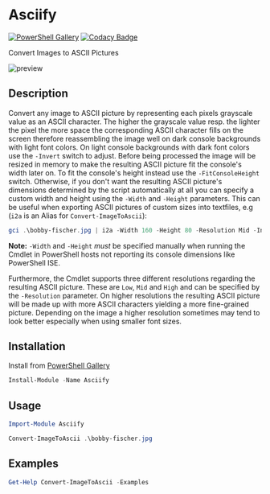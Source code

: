 # Asciify

[![PowerShell Gallery](https://img.shields.io/powershellgallery/v/Asciify.svg)](https://www.powershellgallery.com/packages/Asciify)
[![Codacy Badge](https://api.codacy.com/project/badge/Grade/cc2d46b1198e4484909af81fe17b3283)](https://www.codacy.com/app/off-world/Asciify?utm_source=github.com&amp;utm_medium=referral&amp;utm_content=off-world/Asciify&amp;utm_campaign=Badge_Grade)

Convert Images to ASCII Pictures

![preview](https://i.imgur.com/hVBnXGo.png)

## Description

Convert any image to ASCII picture by representing each pixels grayscale value as an ASCII character. The higher the grayscale value resp. the lighter the pixel the more space the corresponding ASCII character fills on the screen therefore reassembling the image well on dark console backgrounds with light font colors. On light console backgrounds with dark font colors use the `-Invert` switch to adjust. Before being processed the image will be resized in memory to make the resulting ASCII picture fit the console's width later on. To fit the console's height instead use the `-FitConsoleHeight` switch. Otherwise, if you don't want the resulting ASCII picture's dimensions determined by the script automatically at all you can specify a custom width and height using the `-Width` and `-Height` parameters. This can be useful when exporting ASCII pictures of custom sizes into textfiles, e.g (`i2a` is an Alias for `Convert-ImageToAscii`):
```PowerShell
gci .\bobby-fischer.jpg | i2a -Width 160 -Height 80 -Resolution Mid -Invert > .\bobby-fischer.txt
```
**Note:** `-Width` and `-Height` _must_ be specified manually when running the Cmdlet in PowerShell hosts not reporting its console dimensions like PowerShell ISE.

Furthermore, the Cmdlet supports three different resolutions regarding the resulting ASCII picture. These are `Low`, `Mid` and `High` and can be specified by the `-Resolution` parameter. On higher resolutions the resulting ASCII picture will be made up with more ASCII characters yielding a more fine-grained picture. Depending on the image a higher resolution sometimes may tend to look better especially when using smaller font sizes.

## Installation

Install from [PowerShell Gallery](https://www.powershellgallery.com/packages/Asciify)

```Powershell
Install-Module -Name Asciify
```

## Usage

```Powershell
Import-Module Asciify

Convert-ImageToAscii .\bobby-fischer.jpg
```

## Examples

```Powershell
Get-Help Convert-ImageToAscii -Examples
```
